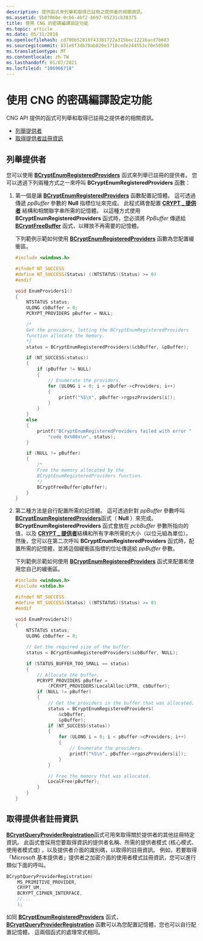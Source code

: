 ```yaml
---
description: 提供函式來列舉和取得已註冊之提供者的相關資訊。
ms.assetid: 5b07060e-0c66-4bf2-b697-05231cb38375
title: 使用 CNG 的密碼編譯設定功能
ms.topic: article
ms.date: 05/31/2018
ms.openlocfilehash: cd700b52810f43381722a315bec12216acd7b683
ms.sourcegitcommit: 831e8f3db78ab820e1710cede244553c70e50500
ms.translationtype: MT
ms.contentlocale: zh-TW
ms.lasthandoff: 01/07/2021
ms.locfileid: "106966718"
---
```

# <a name="using-the-cryptography-configuration-features-of-cng"></a>使用 CNG 的密碼編譯設定功能

CNG API 提供的函式可列舉和取得已註冊之提供者的相關資訊。

-   [列舉提供者](#enumerating-providers)
-   [取得提供者註冊資訊](#getting-provider-registration-information)

## <a name="enumerating-providers"></a>列舉提供者

您可以使用 [**BCryptEnumRegisteredProviders**](/windows/desktop/api/Bcrypt/nf-bcrypt-bcryptenumregisteredproviders) 函式來列舉已註冊的提供者。 您可以透過下列兩種方式之一來呼叫 **BCryptEnumRegisteredProviders** 函數：

1.  第一個是讓 [**BCryptEnumRegisteredProviders**](/windows/desktop/api/Bcrypt/nf-bcrypt-bcryptenumregisteredproviders) 函數配置記憶體。 這可透過傳遞 *ppBuffer* 參數的 **Null** 指標位址來完成。 此程式碼會配置 [**CRYPT \_ 提供者**](/windows/desktop/api/Bcrypt/ns-bcrypt-crypt_providers) 結構和相關聯字串所需的記憶體。 以這種方式使用 **BCryptEnumRegisteredProviders** 函式時，您必須將 *PpBuffer* 傳遞給 [**BCryptFreeBuffer**](/windows/desktop/api/Bcrypt/nf-bcrypt-bcryptfreebuffer) 函式，以釋放不再需要的記憶體。

    下列範例示範如何使用 [**BCryptEnumRegisteredProviders**](/windows/desktop/api/Bcrypt/nf-bcrypt-bcryptenumregisteredproviders) 函數為您配置緩衝區。

    ```C++
    #include <windows.h>

    #ifndef NT_SUCCESS
    #define NT_SUCCESS(Status) ((NTSTATUS)(Status) >= 0)
    #endif

    void EnumProviders1()
    {
        NTSTATUS status;
        ULONG cbBuffer = 0;
        PCRYPT_PROVIDERS pBuffer = NULL;

        /*
        Get the providers, letting the BCryptEnumRegisteredProviders 
        function allocate the memory.
        */
        status = BCryptEnumRegisteredProviders(&cbBuffer, &pBuffer);

        if (NT_SUCCESS(status))
        {
            if (pBuffer != NULL)
            {
                // Enumerate the providers.
                for (ULONG i = 0; i < pBuffer->cProviders; i++)
                {
                    printf("%S\n", pBuffer->rgpszProviders[i]);
                }
            }
        }
        else
        {
            printf("BCryptEnumRegisteredProviders failed with error " 
                "code 0x%08x\n", status);
        }

        if (NULL != pBuffer)
        {
            /*
            Free the memory allocated by the 
            BCryptEnumRegisteredProviders function.
            */
            BCryptFreeBuffer(pBuffer);
        }
    }
    
    ```

    

2.  第二種方法是自行配置所需的記憶體。 這可透過針對 *ppBuffer* 參數呼叫 [**BCryptEnumRegisteredProviders**](/windows/desktop/api/Bcrypt/nf-bcrypt-bcryptenumregisteredproviders)函式（ **Null** ）來完成。 **BCryptEnumRegisteredProviders** 函式會放在 *pcbBuffer* 參數所指向的值，以及 [**CRYPT \_ 提供者**](/windows/desktop/api/Bcrypt/ns-bcrypt-crypt_providers)結構和所有字串所需的大小（以位元組為單位）。 然後，您可以在第二次呼叫 **BCryptEnumRegisteredProviders** 函式時，配置所需的記憶體，並將這個緩衝區指標的位址傳遞給 *ppBuffer* 參數。

    下列範例示範如何使用 [**BCryptEnumRegisteredProviders**](/windows/desktop/api/Bcrypt/nf-bcrypt-bcryptenumregisteredproviders) 函式來配置和使用您自己的緩衝區。

    ```C++
    #include <windows.h>
    #include <stdio.h>

    #ifndef NT_SUCCESS
    #define NT_SUCCESS(Status) ((NTSTATUS)(Status) >= 0)
    #endif

    void EnumProviders2()
    {
        NTSTATUS status;
        ULONG cbBuffer = 0;

        // Get the required size of the buffer.
        status = BCryptEnumRegisteredProviders(&cbBuffer, NULL);

        if (STATUS_BUFFER_TOO_SMALL == status)
        {
            // Allocate the buffer.
            PCRYPT_PROVIDERS pBuffer = 
                (PCRYPT_PROVIDERS)LocalAlloc(LPTR, cbBuffer);
            if (NULL != pBuffer)
            {
                // Get the providers in the buffer that was allocated.
                status = BCryptEnumRegisteredProviders(
                    &cbBuffer, 
                    &pBuffer);
                if (NT_SUCCESS(status))
                {
                    for (ULONG i = 0; i < pBuffer->cProviders; i++)
                    {
                        // Enumerate the providers.
                        printf("%S\n", pBuffer->rgpszProviders[i]);
                    }
                }

                // Free the memory that was allocated.
                LocalFree(pBuffer);
            }
        }
    }
    
    ```

    

## <a name="getting-provider-registration-information"></a>取得提供者註冊資訊

[**BCryptQueryProviderRegistration**](/windows/desktop/api/Bcrypt/nf-bcrypt-bcryptqueryproviderregistration)函式可用來取得關於提供者的其他註冊特定資訊。 此函式會採用您要取得資訊的提供者名稱、所需的提供者模式 (核心模式、使用者模式或) ，以及提供者介面的識別碼，以取得的註冊資訊。 例如，若要取得「Microsoft 基本提供者」提供者之加密介面的使用者模式註冊資訊，您可以進行類似下面的呼叫。


```C++
BCryptQueryProviderRegistration(
    MS_PRIMITIVE_PROVIDER,
    CRYPT_UM,
    BCRYPT_CIPHER_INTERFACE,
    //...
    );

```



如同 [**BCryptEnumRegisteredProviders**](/windows/desktop/api/Bcrypt/nf-bcrypt-bcryptenumregisteredproviders) 函式， [**BCryptQueryProviderRegistration**](/windows/desktop/api/Bcrypt/nf-bcrypt-bcryptqueryproviderregistration) 函數可以為您配置記憶體，您也可以自行配置記憶體。 這兩個函式的處理常式相同。

 

 



